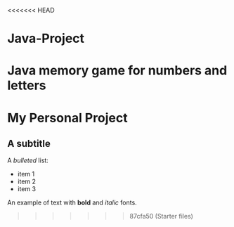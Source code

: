 <<<<<<< HEAD
# Java-Project
Java memory game for numbers and letters
=======
# My Personal Project

## A subtitle

A *bulleted* list:
- item 1
- item 2
- item 3

An example of text with **bold** and *italic* fonts.  
>>>>>>> 87cfa50 (Starter files)
